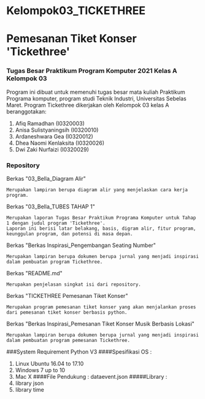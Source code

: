 # Kelompok03_TICKETHREE
# Pemesanan Tiket Konser 'Tickethree'
### Tugas Besar Praktikum Program Komputer 2021 Kelas A Kelompok 03

Program ini dibuat untuk memenuhi tugas besar mata kuliah Praktikum Programa komputer, program studi Teknik Industri, Universitas Sebelas Maret. Program Tickethree dikerjakan oleh Kelompok 03 kelas A beranggotakan:
1. Afiq Ramadhan            (I0320003)
2. Anisa Sulistyaningsih    (I0320010)
3. Ardaneshwara Gea         (I0320012)
4. Dhea Naomi Kenlaksita    (I0320026)
5. Dwi Zaki Nurfaizi        (I0320029)

### Repository
Berkas "03_Bella_Diagram Alir"
    
    Merupakan lampiran berupa diagram alir yang menjelaskan cara kerja program.
Berkas "03_Bella_TUBES TAHAP 1"
    
    Merupakan laporan Tugas Besar Praktikum Programa Komputer untuk Tahap 1 dengan judul program 'Tickethree'. 
    Laporan ini berisi latar belakang, basis, digram alir, fitur program, keunggulan program, dan potensi di masa depan.    
Berkas "Berkas Inspirasi_Pengembangan Seating Number"

    Merupakan lampiran berupa dokumen berupa jurnal yang menjadi inspirasi dalam pembuatan program Tickethree.
Berkas "README.md"

    Merupakan penjelasan singkat isi dari repository.
Berkas "TICKETHREE Pemesanan Tiket Konser"

    Merupakan program pemesanan tiket konser yang akan menjalankan proses dari pemesanan tiket konser berbasis python.
Berkas "Berkas Inspirasi_Pemesanan Tiket Konser Musik Berbasis Lokasi"
    
    Merupakan lampiran berupa dokumen berupa jurnal yang menjadi inspirasi dalam pembuatan program pemesanan Tickethree.

###System Requirement
  Python V3
  ####Spesifikasi OS :
  1. Linux Ubuntu 16.04 to 17.10 
  2. Windows 7 up to 10
  3. Mac X
  ####File Pendukung :
  dataevent.json
  #####Library :
  1. library json
  2. library time
    